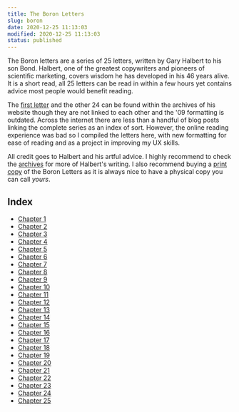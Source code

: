 ```yaml
---
title: The Boron Letters
slug: boron
date: 2020-12-25 11:13:03
modified: 2020-12-25 11:13:03
status: published
---
```



The Boron letters are a series of 25 letters, written by Gary Halbert to his
son Bond. Halbert, one of the greatest copywriters and pioneers of scientific
marketing, covers wisdom he has developed in his 46 years alive. It is a short
read, all 25 letters can be read in within a few hours yet contains advice most
people would benefit reading.

The [first letter](http://www.thegaryhalbertletter.com/Boron/BoronLetterCh1.htm) and the
other 24 can be found within the archives of his website though they are not
linked to each other and the '09 formatting is outdated. Across the internet
there are less than a handful of blog posts linking the complete series as an
index of sort. However, the online reading experience was bad so
I compiled the letters here, with new formatting for ease of reading and as
a project in improving my UX skills. 

All credit goes to Halbert and his artful advice. I highly recommend to check the
[archives](http://www.thegaryhalbertletter.com/newsletter-archives.htm) for
more of Halbert's writing. I also recommend buying a [print copy](https://www.amazon.co.uk/Boron-Letters-Gary-C-Halbert/dp/1484825985) of
the Boron Letters as it is always nice to have a physical copy you can call _yours_.

## Index

- [Chapter 1](ch1.html)
- [Chapter 2](ch2.html)
- [Chapter 3](ch3.html)
- [Chapter 4](ch4.html)
- [Chapter 5](ch5.html)
- [Chapter 6](ch6.html)
- [Chapter 7](ch7.html)
- [Chapter 8](ch8.html)
- [Chapter 9](ch9.html)
- [Chapter 10](ch10.html)
- [Chapter 11](ch11.html)
- [Chapter 12](ch12.html)
- [Chapter 13](ch13.html)
- [Chapter 14](ch14.html)
- [Chapter 15](ch15.html)
- [Chapter 16](ch16.html)
- [Chapter 17](ch17.html)
- [Chapter 18](ch18.html)
- [Chapter 19](ch19.html)
- [Chapter 20](ch20.html)
- [Chapter 21](ch21.html)
- [Chapter 22](ch22.html)
- [Chapter 23](ch23.html)
- [Chapter 24](ch24.html)
- [Chapter 25](ch25.html)
